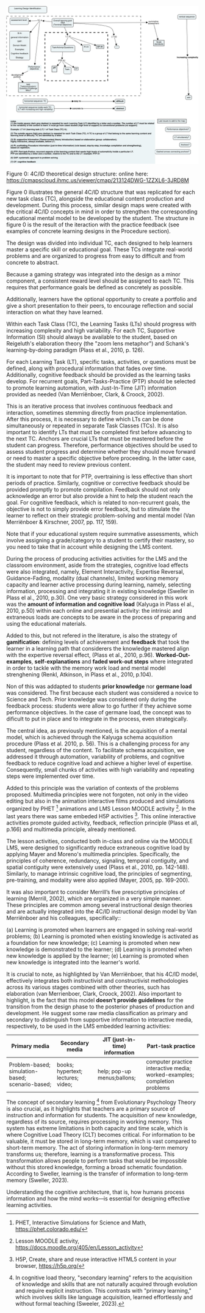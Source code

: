 

![Figure 0: 4C/ID theoretical design structure](Images/4CID_LO_structuresFinal.jpeg)

Figure 0: 4C/ID theoretical design structure: online here: https://cmapscloud.ihmc.us/viewer/cmap/213124DWG-1ZZXL6-3JRD8M

Figure 0 illustrates the general 4C/ID structure that was replicated for each new task class (TC), alongside the educational content production and development. During this process, similar design maps were created with the critical 4C/ID concepts in mind in order to strengthen the corresponding educational mental model to be developed by the student. The structure in figure 0 is the result of the iteraction with the practice feedback (see examples of concrete learning designs in the Procedure section).

The design was divided into individual TC, each designed to help learners master a specific skill or educational goal. These TCs integrate real-world problems and are organized to progress from easy to difficult and from concrete to abstract. 

Because a gaming strategy was integrated into the design as a minor component, a consistent reward level should be assigned to each TC. This requires that performance goals be defined as concretely as possible.

Additionally, learners have the optional opportunity to create a portfolio and give a short presentation to their peers, to encourage reflection and social interaction on what they have learned.

Within each Task Class (TC), the Learning Tasks (LTs) should progress with increasing complexity and high variability. For each TC, Supportive Information (SI) should always be available to the student, based on Reigeluth's elaboration theory (the "zoom lens metaphor") and Schank's learning-by-doing paradigm (Plass et al., 2010, p. 126).

For each Learning Task (LT), specific tasks, activities, or questions must be defined, along with procedural information that fades over time. Additionally, cognitive feedback should be provided as the learning tasks develop. For recurrent goals, Part-Tasks-Practice (PTP) should be selected to promote learning automation, with Just-In-Time (JIT) information provided as needed (Van Merriënboer, Clark, & Croock, 2002).

This is an iterative process that involves continuous feedback and interaction, sometimes stemming directly from practice implementation. After this process, it is necessary to define which LTs can be done simultaneously or repeated in separate Task Classes (TCs). It is also important to identify LTs that must be completed first before advancing to the next TC. Anchors are crucial LTs that must be mastered before the student can progress. Therefore, performance objectives should be used to assess student progress and determine whether they should move forward or need to master a specific objective before proceeding. In the latter case, the student may need to review previous content.

It is important to note that for PTP, overtraining is less effective than short periods of practice. Similarly, cognitive or corrective feedback should be provided promptly to promote compilation. Feedback should not only acknowledge an error but also provide a hint to help the student reach the goal. For cognitive feedback, which is related to non-recurrent goals, the objective is not to simply provide error feedback, but to stimulate the learner to reflect on their strategic problem-solving and mental model (Van Merriënboer & Kirschner, 2007, pp. 117, 159).

Note that if your educational system require summative assessments, which involve assigning a grade/category to a student to certify their mastery, so you need to take that in account while designing the LMS content.

During the process of producing activities activities for the LMS and the classroom environment, aside from the strategies, cognitive load effects were also integrated, namely, Element Interactivity, Expertise Reversal, Guidance-Fading, modality (dual channels), limited working memory capacity and learner active processing during learning, namely, selecting information, processing and integrating it in existing knowledge (Sweller in Plass el al., 2010, p.30). One very basic strategy considered in this work was the **amount of information and cognitive load** (Kalyuga in Plass el al., 2010, p.50) within each online and presential activity: the intrinsic and extraneous loads are concepts to be aware in the process of preparing and using the educational materials. 

Added to this, but not refered in the literature, is also the strategy of **gamification**: defining levels of achievement and **feedback** that took the learner in a learning path that considerers the knowledge mastered align with the expertive reversal effect, (Plass et al., 2010, p.96). **Worked-Out-examples**, **self-explanations** and **faded work-out steps** where integrated in order to tackle with the memory work load and mental model strenghening (Renkl, Atkinson, in Plass et al., 2010, p.104). 

Non of this was addapted to students **prior knowledge** nor **germane load** was considered. The first because each student was considered a novice to Science and Tech. Prior knowledge was considered only during the feedback process: students were allow to go further if they achieve some performance objectives. In the case of germane load, the concept was to dificult to put in place and to integrate in the process, even strategically.

The central idea, as previously mentioned, is the acquisition of a mental model, which is achieved through the Kalyuga schema acquisition procedure (Plass et al. 2010, p. 56). This is a challenging process for any student, regardless of the content. To facilitate schema acquisition, we addressed it through automation, variability of problems, and cognitive feedback to reduce cognitive load and achieve a higher level of expertise. Consequently, small chunks of activities with high variability and repeating steps were implemented over time.

Added to this principle was the variation of contexts of the problems proposed. Multimedia principles were not forgoten, not only in the video editing but also in the animation interactive films produced and simulations organized by PHET [^THEORY-1] animations and LMS Lesson MOODLE activity [^THEORY-2]. In the last years there was same embeded H5P activities [^THEORY-3]. This online interactive activities promote guided activity, feedback, reflection principle (Plass et all, p.166) and multimedia principle, already mentioned.

[^THEORY-1]: PHET, Interactive Simulations for Science and Math, https://phet.colorado.edu/
[^THEORY-2]: Lesson MOODLE activity, https://docs.moodle.org/405/en/Lesson_activity
[^THEORY-3]: H5P, Create, share and reuse interactive HTML5 content in your browser, https://h5p.org/

The lesson activities, conducted both in-class and online via the MOODLE LMS, were designed to significantly reduce extraneous cognitive load by applying Mayer and Moreno's multimedia principles. Specifically, the principles of coherence, redundancy, signaling, temporal contiguity, and spatial contiguity were extensively used (Plass et al., 2010, pp. 142-148). Similarly, to manage intrinsic cognitive load, the principles of segmenting, pre-training, and modality were also applied (Mayer, 2005, pp. 169-200).

It was also important to consider Merrill’s five prescriptive principles of learning (Merrill, 2002), which are organized in a very simple manner. These principles are common among several instructional design theories and are actually integrated into the 4C/ID instructional design model by Van Merriënboer and his colleagues, specifically::

(a) Learning is promoted when learners are engaged in solving real-world problems;
(b) Learning is promoted when existing knowledge is activated as a foundation for new knowledge;
(c) Learning is promoted when new knowledge is demonstrated to the learner;
(d) Learning is promoted when new knowledge is applied by the learner;
(e) Learning is promoted when new knowledge is integrated into the learner's world.

It is crucial to note, as highlighted by Van  Merriënboer, that his 4C/ID model, effectively integrates both instructivist and constructivist methodologies across its various stages combined with other theories, such has elaboration (van Merrienboer, Clark, Croock, 2002). Also important to highlight, is the fact that this model **doesn't provide guidelines** for the transition from the design phase to the posterior phases of production and development. He suggest some raw media classification as primary and secondary to distinguish from supportive information to interactive media, respectively, to be used in the LMS embedded learning activities:

| Primary media | Secondary media | JIT (just-in-time) information | Part-task practice |
| -------------------- | -------------------- | -------------------- | -------------------- |
| Problem-based; simulation-based; scenario-based; | books; hypertext; lectures; video; | help; pop-up menus;ballons; | computer practice interactive media; worked-examples; completion problems |

The concept of secondary learning [^THEORY-4] from Evolutionary Psychology Theory is also crucial, as it highlights that teachers are a primary source of instruction and information for students. The acquisition of new knowledge, regardless of its source, requires processing in working memory. This system has extreme limitations in both capacity and time scale, which is where Cognitive Load Theory (CLT) becomes critical.
For information to be valuable, it must be stored in long-term memory, which is vast compared to short-term memory. The act of storing information in long-term memory transforms us; therefore, learning is a transformative process. This transformation allows people to perform tasks that would be impossible without this stored knowledge, forming a broad schematic foundation. According to Sweller, learning is the transfer of information to long-term memory (Sweller, 2023).

Understanding the cognitive architecture, that is, how humans process information and how the mind works—is essential for designing effective learning activities.

[^THEORY-4]: In cognitive load theory, "secondary learning" refers to the acquisition of knowledge and skills that are not naturally acquired through evolution and require explicit instruction. This contrasts with "primary learning," which involves skills like language acquisition, learned effortlessly and without formal teaching (Sweeler, 2023).
